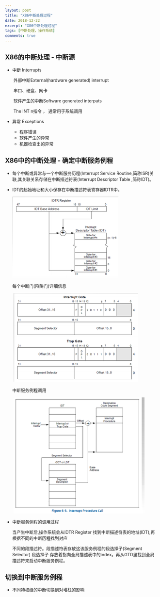 ```yaml
---
layout: post
title: "X86中断处理过程"
date: 2018-12-22
excerpt: "X86中断处理过程"
tags: [中断处理，操作系统]
comments: true
---
```

## X86的中断处理 - 中断源

- 中断 Interrupts

  ​	外部中断External(hardware generated) interrupt

  ​	串口、硬盘、网卡

  ​	软件产生的中断Software generated interputs

  ​	The INT n指令 ， 通常用于系统调用

- 异常 Exceptions
  - 程序错误
  - 软件产生的异常
  - 机器检查出的异常

## X86中的中断处理 - 确定中断服务例程

-  每个中断或异常与一个中断服务历程(Interrupt Service Routine,简称ISR)关联,其关联关系存储在中断描述符表(Interrupt Descriptor Table ,简称IDT)。

- IDT的起始地址和大小保存在中断描述符表寄存器IDTR中。

  ![](../assets/img/IDT_IDTR.png)

  每个中断门(陷阱门)详细信息

  ​						![](../assets/img/Iterrupt_Gate.png)				

  中断服务例程调用

  ​						![](../assets/img/Interrupt_Procedure_Call.png)	

- 中断服务例程的调用过程

  当产生中断后,操作系统会从IDTR Register 找到中断描述符表的地址(IDT),再根据不同的中断历程找到对应

  不同的段描述符。段描述符表存放这该服务例程的段选择子(Segment Selector)  段选择子 存放着指向全局描述表中的index。再从GTD里找到全局描述符来启动中断服务例程。

## 切换到中断服务例程

- 不同特权级的中断切换到对堆栈的影响


